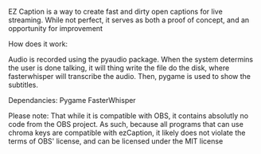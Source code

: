 EZ Caption is a way to create fast and dirty open captions for live streaming. While not perfect, it serves as both a proof of concept, and an opportunity for improvement

How does it work:

Audio is recorded using the pyaudio package. When the system determins the user is done talking, it will thing write the file do the disk, where fasterwhisper will transcribe the audio.
Then, pygame is used to show the subtitles.

Dependancies:
Pygame
FasterWhisper



Please note: That while it is compatible with OBS, it contains absolutly no code from the OBS project. As such, because all programs that can use chroma keys are compatible with ezCaption, it likely does not violate the terms of OBS' license, and can be licensed under the MIT license 

